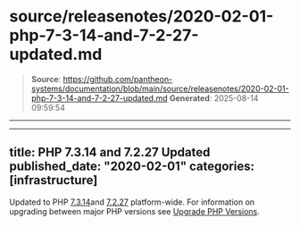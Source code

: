 # source/releasenotes/2020-02-01-php-7-3-14-and-7-2-27-updated.md

> **Source**: https://github.com/pantheon-systems/documentation/blob/main/source/releasenotes/2020-02-01-php-7-3-14-and-7-2-27-updated.md
> **Generated**: 2025-08-14 09:59:54

---

---
title: PHP 7.3.14 and 7.2.27 Updated
published_date: "2020-02-01"
categories: [infrastructure]
---
Updated to PHP [7.3.14](https://www.php.net/archive/2020.php#2020-01-23-3)and [7.2.27](https://www.php.net/archive/2020.php#2020-01-23-2) platform-wide. For information on upgrading between major PHP versions see [Upgrade PHP Versions](/guides/php/php-versions).
